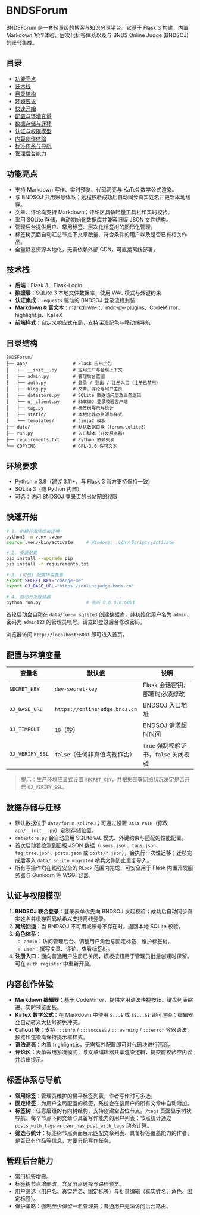 # BNDSForum

BNDSForum 是一套轻量级的博客与知识分享平台。它基于 Flask 3 构建，内置 Markdown 写作体验、层次化标签体系以及与 BNDS Online Judge (BNDSOJ) 的账号集成。

## 目录

- [功能亮点](#功能亮点)
- [技术栈](#技术栈)
- [目录结构](#目录结构)
- [环境要求](#环境要求)
- [快速开始](#快速开始)
- [配置与环境变量](#配置与环境变量)
- [数据存储与迁移](#数据存储与迁移)
- [认证与权限模型](#认证与权限模型)
- [内容创作体验](#内容创作体验)
- [标签体系与导航](#标签体系与导航)
- [管理后台能力](#管理后台能力)

## 功能亮点

- 支持 Markdown 写作、实时预览、代码高亮与 KaTeX 数学公式渲染。
- 与 BNDSOJ 共用账号体系；远程校验成功后自动同步真实姓名并更新本地缓存。
- 文章、评论均支持 Markdown；评论区具备轻量工具栏和实时校验。
- 采用 SQLite 存储，自动初始化数据库并兼容旧版 JSON 文件结构。
- 管理后台提供用户、常用标签、层次化标签树的图形化管理。
- 标签树页面自动汇总节点下文章数量、符合条件的用户以及是否已有相关作品。
- 全量静态资源本地化，无需依赖外部 CDN，可直接离线部署。

## 技术栈

- **后端**：Flask 3、Flask-Login
- **数据层**：SQLite 3 本地文件数据库，使用 WAL 模式与外键约束
- **认证集成**：`requests` 驱动的 BNDSOJ 登录流程封装
- **Markdown & 富文本**：markdown-it、mdit-py-plugins、CodeMirror、highlight.js、KaTeX
- **前端样式**：自定义响应式布局，支持深浅配色与移动端导航

## 目录结构

```
BNDSForum/
├── app/                 # Flask 应用主包
│   ├── __init__.py      # 应用工厂与全局上下文
│   ├── admin.py         # 管理后台蓝图
│   ├── auth.py          # 登录 / 登出 / 注册入口（注册已禁用）
│   ├── blog.py          # 文章、评论与用户主页
│   ├── datastore.py     # SQLite 数据访问层及业务逻辑
│   ├── oj_client.py     # BNDSOJ 登录校验客户端
│   ├── tag.py           # 标签树展示与统计
│   ├── static/          # 本地化静态资源与样式
│   └── templates/       # Jinja2 模板
├── data/                # 默认数据目录（forum.sqlite3）
├── run.py               # 入口脚本（开发服务器）
├── requirements.txt     # Python 依赖列表
└── COPYING              # GPL-3.0 许可文本
```

## 环境要求

- Python ≥ 3.8（建议 3.11+，与 Flask 3 官方支持保持一致）
- SQLite 3（随 Python 内置）
- 可选：访问 BNDSOJ 登录页的出站网络权限

## 快速开始

```bash
# 1. 创建并激活虚拟环境
python3 -m venv .venv
source .venv/bin/activate     # Windows: .venv\Scripts\activate

# 2. 安装依赖
pip install --upgrade pip
pip install -r requirements.txt

# 3. (可选) 配置环境变量
export SECRET_KEY="change-me"
export OJ_BASE_URL="https://onlinejudge.bnds.cn"

# 4. 启动开发服务器
python run.py                 # 监听 0.0.0.0:6001
```

首轮启动会自动在 `data/forum.sqlite3` 创建数据库，并初始化用户名为 `admin`、密码为 `admin123` 的管理员帐号。请立即登录后台修改密码。

浏览器访问 `http://localhost:6001` 即可进入首页。

## 配置与环境变量

| 变量名           | 默认值                     | 说明 |
| ---------------- | -------------------------- | ---- |
| `SECRET_KEY`     | `dev-secret-key`           | Flask 会话密钥，部署时必须修改 |
| `OJ_BASE_URL`    | `https://onlinejudge.bnds.cn` | BNDSOJ 入口地址 |
| `OJ_TIMEOUT`     | `10`（秒）                 | BNDSOJ 请求超时时间 |
| `OJ_VERIFY_SSL`  | `false`（任何非真值均视作否） | `true` 强制校验证书，`false` 关闭校验 |

> 提示：生产环境应显式设置 `SECRET_KEY`，并根据部署网络状况决定是否开启 `OJ_VERIFY_SSL`。

## 数据存储与迁移

- 默认数据位于 `data/forum.sqlite3`；可通过设置 `DATA_PATH`（修改 `app/__init__.py`）定制存储位置。
- `datastore.py` 会自动启用 SQLite `WAL` 模式、外键约束与适配的性能配置。
- 首次启动若检测到旧版 JSON 数据（`users.json`、`tags.json`、`tag_tree.json`、`posts.json` 或 `posts/*.json`），会执行一次性迁移；迁移完成后写入 `data/.sqlite_migrated` 哨兵文件防止重复导入。
- 所有写操作均在线程安全的 `RLock` 范围内完成，可安全用于 Flask 内置开发服务器与 Gunicorn 等 WSGI 容器。

## 认证与权限模型

1. **BNDSOJ 联合登录**：登录表单优先向 BNDSOJ 发起校验；成功后自动同步真实姓名并缓存密码哈希以支持离线登录。
2. **离线回退**：当 BNDSOJ 不可用或账号不存在时，退回本地 SQLite 校验。
3. **角色体系**：
   - `admin`：访问管理后台、调整用户角色与固定标签、维护标签树。
   - `user`：撰写文章、评论、查看标签树。
4. **注册入口**：面向普通用户注册已关闭，模板按钮用于管理员批量创建时保留。可在 `auth.register` 中重新开启。

## 内容创作体验

- **Markdown 编辑器**：基于 CodeMirror，提供常用语法快捷按钮、键盘列表缩进、实时预览面板。
- **KaTeX 数学公式**：在 Markdown 中使用 `$...$` 或 `$$...$$` 即可渲染；编辑器会自动转义大括号避免冲突。
- **Callout 块**：支持 `:::info` / `:::success` / `:::warning` / `:::error` 容器语法，预览和渲染均保持提示框样式。
- **语法高亮**：内置 highlight.js，无需额外配置即可对代码块进行高亮。
- **评论区**：表单采用紧凑模式，与文章编辑器共享渲染逻辑，提交前校验空内容并给出提示。

## 标签体系与导航

- **常用标签**：管理员维护的扁平标签列表，作者写作时可多选。
- **固定标签**：为用户全局配置的标签，系统会在该用户的所有文章中自动附加。
- **标签树**：任意层级的有向树结构，支持创建空占位节点。`/tags` 页面显示树状导航、每个节点下的文章与具备写作能力的用户列表；节点统计通过 `posts_with_tags` 与 `user_has_post_with_tags` 动态计算。
- **筛选与统计**：标签树节点页面展示匹配文章列表、具备标签覆盖能力的作者、是否已有作品等信息，方便分配写作任务。

## 管理后台能力

- 常用标签增删。
- 标签树节点增删改，含父节点选择与路径预览。
- 用户筛选（用户名、真实姓名、固定标签）与批量编辑（真实姓名、角色、固定标签）。
- 保护策略：强制至少保留一名管理员；普通用户无法访问后台路由。

